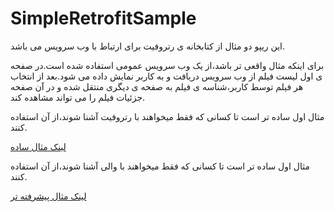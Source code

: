 # SimpleRetrofitSample

این ریپو دو مثال از کتابخانه ی رتروفیت برای ارتباط با وب سرویس می باشد.

برای اینکه مثال واقعی تر باشد،از یک وب سرویس عمومی استفاده شده است.در صفحه ی اول لیست فیلم از وب سرویس دریافت و به کاربر نمایش داده می شود.بعد از انتخاب هر فیلم توسط کاربر،شناسه ی فیلم به صفحه ی دیگری منتقل شده و در آن صفحه جزئیات فیلم را می تواند مشاهده کند.

مثال اول ساده تر است تا کسانی که فقط میخواهند با رتروفیت آشنا شوند،از آن استفاده کنند.

[لینک مثال ساده](https://github.com/abbas-oveissi/SimpleRetrofitSample/tree/master)


مثال اول ساده تر است تا کسانی که فقط میخواهند با والی آشنا شوند،از آن استفاده کنند.

[لینک مثال پیشرفته تر ](https://github.com/abbas-oveissi/SimpleRetrofitSample/tree/advanced)


